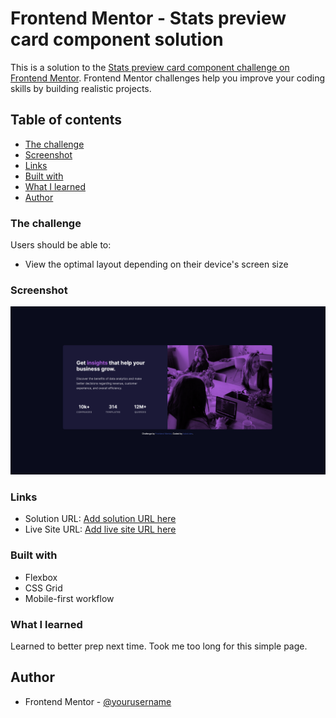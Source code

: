 # Frontend Mentor - Stats preview card component solution

This is a solution to the [Stats preview card component challenge on Frontend Mentor](https://www.frontendmentor.io/challenges/stats-preview-card-component-8JqbgoU62). Frontend Mentor challenges help you improve your coding skills by building realistic projects. 

## Table of contents

  - [The challenge](#the-challenge)
  - [Screenshot](#screenshot)
  - [Links](#links)
  - [Built with](#built-with)
  - [What I learned](#what-i-learned)
- [Author](#author)


### The challenge

Users should be able to:

- View the optimal layout depending on their device's screen size

### Screenshot

![](./images/webVersionScreenshot.PNG)

### Links

- Solution URL: [Add solution URL here](https://www.frontendmentor.io/solutions/mobile-first-responsive-used-flex-and-grid-gFPi1BKVeY)
- Live Site URL: [Add live site URL here](https://stats-preview-card-component-main-kubot-dev.vercel.app/)

### Built with

- Flexbox
- CSS Grid
- Mobile-first workflow

### What I learned

Learned to better prep next time. Took me too long for this simple page.

## Author

- Frontend Mentor - [@yourusername](https://www.frontendmentor.io/profile/yourusername)

